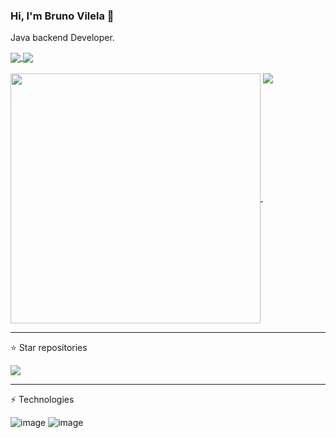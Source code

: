 ### Hi, I'm Bruno Vilela 👋

Java backend Developer.

<a href="https://www.linkedin.com/in/bruno-vilela-19959b95/">
  <img align="center" src="https://img.shields.io/badge/linkedin-%230077B5.svg?style=for-the-badge&logo=linkedin&logoColor=white" />
</a>
<a href="https://medium.com/@brunovilela2008">
  <img align="center" src="https://img.shields.io/badge/Medium-12100E?style=for-the-badge&logo=medium&logoColor=white" />
</a>

<br/>
<br/>

<a href="#">
  <img align="center" width="400" src="https://github-readme-stats.vercel.app/api?username=bvilela&show_icons=true&theme=github_dark&include_all_commits=true" />
</a>
<a href="#">
  <img align="top" src="https://github-readme-stats.vercel.app/api/top-langs/?username=bvilela&layout=compact&theme=github_dark" />
</a>

-----
:star: Star repositories

<a href="https://github.com/bvilela/poc-spring-cloud-open-feign">
  <img align="center" src="https://github-readme-stats.vercel.app/api/pin/?username=bvilela&repo=poc-spring-cloud-open-feign&show_owner=true&theme=github_dark" />
</a>

-----

⚡ Technologies

![image](https://img.shields.io/badge/Java-ED8B00?style=for-the-badge&logo=java&logoColor=white)
![image](https://img.shields.io/badge/Spring-6DB33F?style=for-the-badge&logo=spring&logoColor=white)

<!--
**bvilela/bvilela** is a ✨ _special_ ✨ repository because its `README.md` (this file) appears on your GitHub profile.

Here are some ideas to get you started:

- 🔭 I’m currently working on ...
- 🌱 I’m currently learning ...
- 👯 I’m looking to collaborate on ...
- 🤔 I’m looking for help with ...
- 💬 Ask me about ...
- 📫 How to reach me: ...
- 😄 Pronouns: ...
- ⚡ Fun fact: ...
-->

